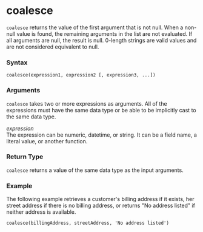 # coalesce<a name="coalesce-function"></a>

`coalesce` returns the value of the first argument that is not null\. When a non\-null value is found, the remaining arguments in the list are not evaluated\. If all arguments are null, the result is null\. 0\-length strings are valid values and are not considered equivalent to null\.

### Syntax<a name="coalesce-function-syntax"></a>

```
coalesce(expression1, expression2 [, expression3, ...])
```

### Arguments<a name="coalesce-function-arguments"></a>

`coalesce` takes two or more expressions as arguments\. All of the expressions must have the same data type or be able to be implicitly cast to the same data type\.

 *expression*   
The expression can be numeric, datetime, or string\. It can be a field name, a literal value, or another function\. 

### Return Type<a name="coalesce-function-return-type"></a>

`coalesce` returns a value of the same data type as the input arguments\.

### Example<a name="coalesce-function-example"></a>

The following example retrieves a customer's billing address if it exists, her street address if there is no billing address, or returns "No address listed" if neither address is available\.

```
coalesce(billingAddress, streetAddress, 'No address listed')
```